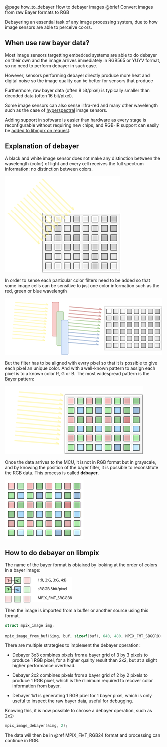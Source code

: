 @page how_to_debayer How to debayer images
@brief Convert images from raw Bayer formats to RGB

Debayering an essential task of any image processing system, due to how image sensors are able to
perceive colors.

## When use raw bayer data?

Most image sensors targetting embedded systems are able to do debayer on their own and the image
arrives immediately in RGB565 or YUYV format, so no need to perform debayer in such case.

However, sensors performing debayer directly produce more heat and digital noise so the image
quality can be better for sensors that produce

Furthermore, raw bayer data (often 8 bit/pixel) is typically smaller than decoded data
(often 16 bit/pixel).

Some image sensors can also sense infra-red and many other wavelength such as the case of
[hyperspectral](https://en.wikipedia.org/wiki/Hyperspectral_imaging) image sensors.

Adding support in software is easier than hardware as every stage is reconfigurable without
requiring new chips, and RGB-IR support can easily be
[added to libmpix on request](https://github.com/libmpix/libmpix/issues/new).

## Explanation of debayer

A black and white image sensor does not make any distinction between the wavelength (color) of
light and every cell receives the full spectrum information: no distinction between colors.

![](img/bayer_filter.drawio.png)

In order to sense each particular color, filters need to be added so that some image cells can
be sensitive to just one color information such as the red, green or blue wavelength

![](img/bayer_filter_rgb.drawio.png)

But the filter has to be aligned with every pixel so that it is possible to give each pixel an
unique color. And with a well-known pattern to assign each pixel is to a known color R, G or B.
The most widespread pattern is the Bayer pattern:

![](img/bayer_filter_rgb_bayer.drawio.png)

Once the data arrives to the MCU, it is not in RGB format but in grayscale, and by knowing the
position of the bayer filter, it is possible to reconstitute the RGB data. This process is called
**debayer**.

![](img/bayer_filter_rgb_bayer_data.drawio.png)

## How to do debayer on libmpix

The name of the bayer format is obtained by looking at the order of colors in a bayer image:

![](img/bayer_filter_format_naming.drawio.png)

Then the image is imported from a buffer or another source using this format.

```c
struct mpix_image img;

mpix_image_from_buf(&img, buf, sizeof(buf), 640, 480, MPIX_FMT_SBGGR8);
```

There are multiple strategies to implement the debayer operation:

- Debayer 3x3 combines pixels from a bayer grid of 3 by 3 pixels to produce 1 RGB pixel, for a
  higher quality result than 2x2, but at a slight higher performance overhead.

- Debayer 2x2 combines pixels from a bayer grid of 2 by 2 pixels to produce 1 RGB pixel, which is
  the minimum required to recover color information from bayer.

- Debayer 1x1 is generating 1 RGB pixel for 1 bayer pixel, which is only useful to inspect the
  raw bayer data, useful for debugging.

Knowing this, it is now possible to choose a debayer operation, such as 2x2:

```c
mpix_image_debayer(&img, 2);
```

The data will then be in @ref MPIX_FMT_RGB24 format and processing can continue in RGB.
